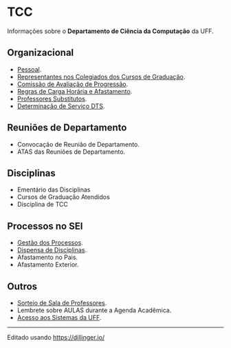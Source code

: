 # TCC
Informações sobre o **Departamento de Ciência da Computação** da UFF.

## Organizacional 
- [Pessoal](src/org-pessoal.md).
- [Representantes nos Colegiados dos Cursos de Graduação](src/org-representantes-colegiados.md).
- [Comissão de Avaliação de Progressão](src/org-cap.md).
- [Regras de Carga Horária e Afastamento](src/rorg-regras-ch.md).
- [Professores Substitutos](src/org-substitutos.md).
- [Determinação de Serviço DTS](src/org-dts.md).

## Reuniões de Departamento
- Convocação de Reunião de Departamento.
- ATAS das Reuniões de Departamento.

## Disciplinas
- Ementário das Disciplinas
- Cursos de Graduação Atendidos
- Disciplina de TCC

## Processos no SEI
- [Gestão dos Processos](src/sei-gestao-processos.md).
- [Dispensa de Disciplinas](src/sei-dispensa-disciplinas.md).
- Afastamento no Pais.
- Afastamento Exterior.

## Outros
- [Sorteio de Sala de Professores](src/out-sorteio-salas.md).
- Lembrete sobre AULAS durante a Agenda Acadêmica.
- [Acesso aos Sistemas da UFF](src/out-acesso-sistemas.md).

---
Editado usando https://dillinger.io/
